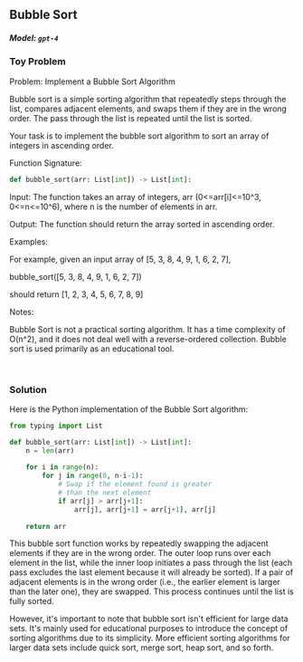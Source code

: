 ## Bubble Sort

##### Model: `gpt-4`

### Toy Problem

Problem: Implement a Bubble Sort Algorithm

Bubble sort is a simple sorting algorithm that repeatedly steps through the list, compares adjacent elements, and swaps them if they are in the wrong order. The pass through the list is repeated until the list is sorted. 

Your task is to implement the bubble sort algorithm to sort an array of integers in ascending order. 

Function Signature: 
```python
def bubble_sort(arr: List[int]) -> List[int]:
```

Input: 
The function takes an array of integers, arr (0<=arr[i]<=10^3, 0<=n<=10^6), where n is the number of elements in arr.

Output:
The function should return the array sorted in ascending order.

Examples: 

For example, given an input array of [5, 3, 8, 4, 9, 1, 6, 2, 7], 

bubble_sort([5, 3, 8, 4, 9, 1, 6, 2, 7])

should return [1, 2, 3, 4, 5, 6, 7, 8, 9]


Notes:

Bubble Sort is not a practical sorting algorithm. It has a time complexity of O(n^2), and it does not deal well with a reverse-ordered collection. Bubble sort is used primarily as an educational tool.

</br>


### Solution

Here is the Python implementation of the Bubble Sort algorithm:

```python
from typing import List

def bubble_sort(arr: List[int]) -> List[int]:
    n = len(arr)
    
    for i in range(n):
        for j in range(0, n-i-1):
            # Swap if the element found is greater
            # than the next element
            if arr[j] > arr[j+1]:
                arr[j], arr[j+1] = arr[j+1], arr[j]
    
    return arr
```

This bubble sort function works by repeatedly swapping the adjacent elements if they are in the wrong order. The outer loop runs over each element in the list, while the inner loop initiates a pass through the list (each pass excludes the last element because it will already be sorted). If a pair of adjacent elements is in the wrong order (i.e., the earlier element is larger than the later one), they are swapped. This process continues until the list is fully sorted.

However, it's important to note that bubble sort isn't efficient for large data sets. It's mainly used for educational purposes to introduce the concept of sorting algorithms due to its simplicity. More efficient sorting algorithms for larger data sets include quick sort, merge sort, heap sort, and so forth.